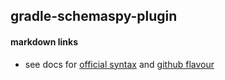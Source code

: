 ## gradle-schemaspy-plugin

#### markdown links
+ see docs for [official syntax](http://daringfireball.net/projects/markdown/syntax) and [github flavour](http://github.github.com/github-flavored-markdown)

